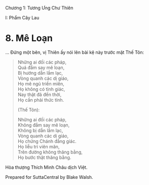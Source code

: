  

Chương 1: Tương Ưng Chư Thiên

I: Phẩm Cây Lau

# 8\. Mê Loạn

… Ðứng một bên, vị Thiên ấy nói lên bài kệ này trước mặt Thế Tôn:

> Những ai đối các pháp,  
> Quá đắm say mê loạn,  
> Bị hướng dẫn lầm lạc,  
> Vòng quanh các dị giáo,  
> Họ mê ngủ triền miên,  
> Họ không có tỉnh giác,  
> Nay thật đã đến thời,  
> Họ cần phải thức tỉnh.
> 
> (Thế Tôn):
> 
> Những ai đối các pháp,  
> Không đắm say mê loạn,  
> Không bị dẫn lầm lạc,  
> Vòng quanh các dị giáo,  
> Họ chứng Chánh đẳng giác.  
> Họ liễu tri viên mãn,  
> Trên đường không thăng bằng,  
> Họ bước thật thăng bằng.

Hòa thượng Thích Minh Châu dịch Việt.

Prepared for SuttaCentral by Blake Walsh.